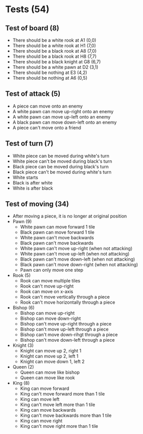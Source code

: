 # Tests (54)
## Test of board (8)
- There should be a white rook at A1 (0,0)
- There should be a white rook at H1 (7,0)
- There should be a black rook at A8 (7,0)
- There should be a black rook at H8 (7,7)
- There should be a black knight at G8 (6,7)
- There should be a white pawn at D2 (3,1)
- There should be nothing at E3 (4,2)
- There should be nothing at A6 (0,5)
## Test of attack (5)
- A piece can move onto an enemy
- A white pawn can move up-right onto an enemy
- A white pawn can move up-left onto an enemy
- A black pawn can move down-left onto an enemy
- A piece can't move onto a friend
## Test of turn (7)
- White piece can be moved during white's turn
- White piece can't be moved during black's turn
- Black piece can be moved during black's turn
- Black piece can't be moved during white's turn
- White starts
- Black is after white
- White is after black
## Test of moving (34)
- After moving a piece, it is no longer at original position
- Pawn (9)
    - White pawn can move forward 1 tile
    - Black pawn can move forward 1 tile
    - White pawn can't move backwards
    - Black pawn can't move backwards
    - White pawn can't move up-right (when not attacking)
    - White pawn can't move up-left (when not attacking)
    - Black pawn can't move down-left (when not attacking)
    - Black pawn can't move down-right (when not attacking)
    - Pawn can only move one step
- Rook (5)
    - Rook can move multiple tiles
    - Rook can't move up-right
    - Rook can move on x-axis
    - Rook can't move vertically through a piece
    - Rook can't move horizontally through a piece
- Bishop (6)
    - Bishop can move up-right
    - Bishop can move down-right
    - Bishop can't move up-right through a piece
    - Bishop can't move up-left through a piece
    - Bishop can't move down-rihgt through a piece
    - Bishop can't move down-left through a piece
- Knight (3)
    - Knight can move up 2, right 1
    - Knight can move up 2, left 1
    - Knight can move down 1, left 2
- Queen (2)
    - Queen can move like bishop
    - Queen can move like rook
- King (8)
    - King can move forward
    - King can't move forward more than 1 tile
    - King can move left
    - King can't move left more than 1 tile
    - King can move backwards
    - King can't move backwards more than 1 tile
    - King can move right
    - King can't move right more than 1 tile